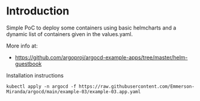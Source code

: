 # Introduction
Simple PoC to deploy some containers using basic helmcharts and a dynamic list of containers given in the values.yaml.

More info at: 
- https://github.com/argoproj/argocd-example-apps/tree/master/helm-guestbook



Installation instructions

```
kubectl apply -n argocd -f https://raw.githubusercontent.com/Emmerson-Miranda/argocd/main/example-03/example-03.app.yaml
```